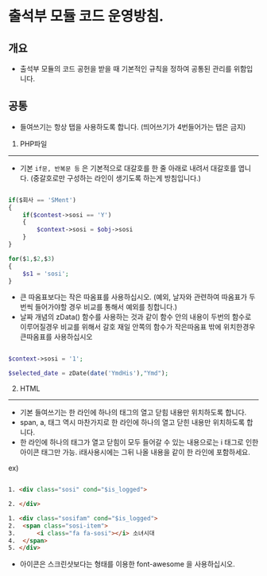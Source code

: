 출석부 모듈 코드 운영방침.
==================

개요
---
* 출석부 모듈의 코드 공헌을 받을 때 기본적인 규칙을 정하여 공통된 관리를 위함입니다.

공통
---
* 들여쓰기는 항상 탭을 사용하도록 합니다. (띄어쓰기가 4번들어가는 탭은 금지)

1. PHP파일
---------
* 기본 `if문, 반복문 등` 은 기본적으로 대갈호를 한 줄 아래로 내려서 대갈호를 엽니다. (중갈호로만 구성하는 라인이 생기도록 하는게 방침입니다.)

```php

if($회사 == 'SMent')
{
	if($contest->sosi == 'Y')
	{
		$context->sosi = $obj->sosi
	}
}

for($1,$2,$3)
{
	$s1 = 'sosi';
}

```

* 큰 따옴표보다는 작은 따옴표를 사용하십시오. (예외, 날자와 관련하여 따옴표가 두번씩 들어가야할 경우 비교를 통해서 예외를 칭합니다.)
* 날짜 개념의 zData() 함수를 사용하는 것과 같이 함수 안의 내용이 두번의 함수로 이루어질경우 비교를 위해서 갈호 재일 안쪽의 함수가 작은따옴표 밖에 위치한경우 큰따옴표를 사용하십시오

```php

$context->sosi = '1';

$selected_date = zDate(date('YmdHis'),"Ymd");

```

2. HTML
-------

* 기본 들여쓰기는 한 라인에 하나의 태그의 열고 닫힘 내용만 위치하도록 합니다.
* span, a, 태그 역시 마찬가지로 한 라인에 하나의 열고 닫힌 내용만 위치하도록 합니다.
* 한 라인에 하나의 태그가 열고 닫힘이 모두 들어갈 수 있는 내용으로는 i 태그로 인한 아이콘 태그만 가능. i태사용시에는 그뒤 나올 내용을 같이 한 라인에 포함하세요.

ex)
```HTML

1. <div class="sosi" cond="$is_logged">

2. </div>

1. <div class="sosifam" cond="$is_logged">
2.	<span class="sosi-item">
3.		<i class="fa fa-sosi"></i> 소녀시대
4.	</span>
5. </div>

```
* 아이콘은 스크린샷보다는 <i class=""></i> 형태를 이용한 font-awesome 을 사용하십시오. 
